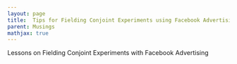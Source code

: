 ```yaml
---
layout: page
title:  Tips for Fielding Conjoint Experiments using Facebook Advertising
parent: Musings
mathjax: true
---
```


<script src="https://cdn.mathjax.org/mathjax/latest/MathJax.js?config=TeX-AMS-MML_HTMLorMML" type="text/javascript"></script>


 Lessons on Fielding Conjoint Experiments with Facebook Advertising
 
 
 
 